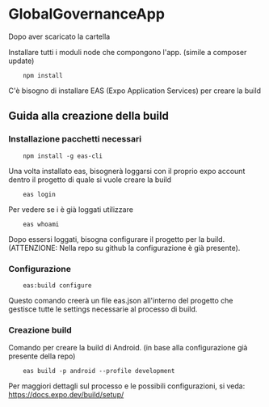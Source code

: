 # GlobalGovernanceApp

Dopo aver scaricato la cartella

Installare tutti i moduli node che compongono l'app. (simile a composer update)

		npm install
C'è bisogno di installare EAS (Expo Application Services) per creare la build

## Guida alla creazione della build

### Installazione pacchetti necessari

		npm install -g eas-cli
Una volta installato eas, bisognerà loggarsi con il proprio expo account dentro il progetto di quale si vuole creare la build

		eas login
Per vedere se i è già loggati utilizzare

		eas whoami
Dopo essersi loggati, bisogna configurare il progetto per la build. (ATTENZIONE: Nella repo su github la configurazione è già presente).

### Configurazione

		eas:build configure
Questo comando creerà un file eas.json all'interno del progetto che gestisce tutte le settings necessarie al processo di build.

### Creazione build

Comando per creare la build di Android. (in base alla configurazione già presente della repo)

		eas build -p android --profile development
		
Per maggiori dettagli sul processo e le possibili configurazioni, si veda: https://docs.expo.dev/build/setup/


